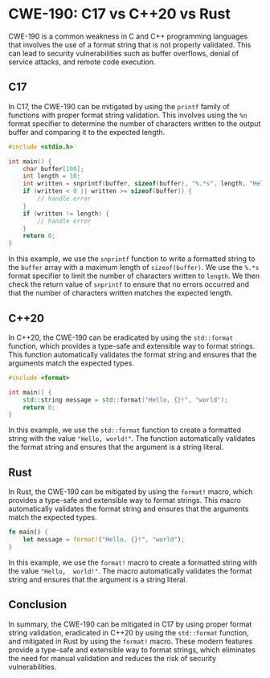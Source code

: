 # CWE-190: C17 vs C++20 vs Rust

CWE-190 is a common weakness in C and C++ programming languages that involves the use of a format 
string that is not properly validated. This can lead to security vulnerabilities such as buffer 
overflows, denial of service attacks, and remote code execution.

## C17

In C17, the CWE-190 can be mitigated by using the `printf` family of functions with proper format 
string validation. This involves using the `%n` format specifier to determine the number of 
characters written to the output buffer and comparing it to the expected length.

```c
#include <stdio.h>

int main() {
    char buffer[100];
    int length = 10;
    int written = snprintf(buffer, sizeof(buffer), "%.*s", length, "Hello, world!");
    if (written < 0 || written >= sizeof(buffer)) {
        // handle error
    }
    if (written != length) {
        // handle error
    }
    return 0;
}
```

In this example, we use the `snprintf` function to write a formatted string to the `buffer` array 
with a maximum length of `sizeof(buffer)`. We use the `%.*s` format specifier to limit the number 
of characters written to `length`. We then check the return value of `snprintf` to ensure that no 
errors occurred and that the number of characters written matches the expected length.

## C++20

In C++20, the CWE-190 can be eradicated by using the `std::format` function, which provides a 
type-safe and extensible way to format strings. This function automatically validates the format 
string and ensures that the arguments match the expected types.

```cpp
#include <format>

int main() {
    std::string message = std::format("Hello, {}!", "world");
    return 0;
}
```

In this example, we use the `std::format` function to create a formatted string with the value 
`"Hello, world!"`. The function automatically validates the format string and ensures that the 
argument is a string literal.

## Rust

In Rust, the CWE-190 can be mitigated by using the `format!` macro, which provides a type-safe and 
extensible way to format strings. This macro automatically validates the format string and ensures 
that the arguments match the expected types.

```rust
fn main() {
    let message = format!("Hello, {}!", "world");
}
```

In this example, we use the `format!` macro to create a formatted string with the value `"Hello, 
world!"`. The macro automatically validates the format string and ensures that the argument is a 
string literal.

## Conclusion

In summary, the CWE-190 can be mitigated in C17 by using proper format string validation, 
eradicated in C++20 by using the `std::format` function, and mitigated in Rust by using the 
`format!` macro. These modern features provide a type-safe and extensible way to format strings, 
which eliminates the need for manual validation and reduces the risk of security vulnerabilities.
